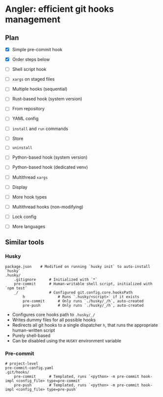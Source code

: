 # Angler: efficient git hooks management

## Plan

- [x] Simple pre-commit hook
- [x] Order steps below
- [ ] Shell script hook
- [ ] `xargs` on staged files
- [ ] Multiple hooks (sequential)
- [ ] Rust-based hook (system version)
- [ ] From repository
- [ ] YAML config
- [ ] `install` and `run` commands
- [ ] Store
- [ ] `uninstall`
- [ ] Python-based hook (system version)
- [ ] Python-based hook (dedicated venv)
- [ ] Multithread `xargs`
- [ ] Display
- [ ] More hook types
- [ ] Multithread hooks (non-modifying)
- [ ] Lock config
- [ ] More languages


## Similar tools

### Husky

```
package.json    # Modified on running `husky init` to auto-install `husky`
.husky/
    .gitignore      # Initialized with `*`
    pre-commit      # Human-writable shell script, initialized with `npm test`
    _/              # Configured git.config.core.hooksPath
        h               # Runs `.husky/<script>` if it exists
        pre-commit      # Only runs `./husky/_/h`, auto-created
        pre-push        # Only runs `./husky/_/h`, auto-created
```

- Configures core hooks path to `.husky/_/`
- Writes dummy files for all possible hooks
- Redirects all git hooks to a single dispatcher `h`, that runs the appropriate human-written script
- Purely shell-based
- Can be disabled using the `HUSKY` environment variable


### Pre-commit

```
# project-level
pre-commit-config.yaml
.git/hooks/
    pre-commit      # Templated, runs `<python> -m pre-commit hook-impl <config_file> type=pre-commit`
    pre-push        # Templated, runs `<python> -m pre-commit hook-impl <config_file> type=pre-push`
```
